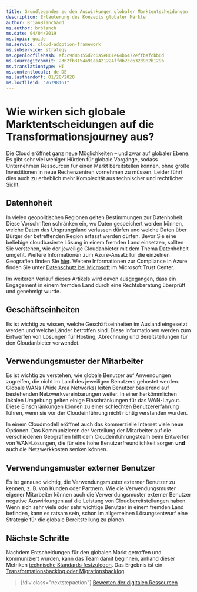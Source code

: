 ```yaml
---
title: Grundlegendes zu den Auswirkungen globaler Marktentscheidungen
description: Erläuterung des Konzepts globaler Märkte
author: BrianBlanchard
ms.author: brblanch
ms.date: 04/04/2019
ms.topic: guide
ms.service: cloud-adoption-framework
ms.subservice: strategy
ms.openlocfilehash: af3c9d8b155d2c6a5e861e64b6472effbafcbb6d
ms.sourcegitcommit: 2362fb3154a91aa421224ffdb2cc632d982b129b
ms.translationtype: HT
ms.contentlocale: de-DE
ms.lasthandoff: 01/28/2020
ms.locfileid: "76798161"
---
```

<!-- markdownlint-disable MD026 -->

# <a name="how-will-global-market-decisions-affect-the-transformation-journey"></a>Wie wirken sich globale Marktentscheidungen auf die Transformationsjourney aus?

Die Cloud eröffnet ganz neue Möglichkeiten – und zwar auf globaler Ebene. Es gibt sehr viel weniger Hürden für globale Vorgänge, sodass Unternehmen Ressourcen für einen Markt bereitstellen können, ohne große Investitionen in neue Rechenzentren vornehmen zu müssen. Leider führt dies auch zu erheblich mehr Komplexität aus technischer und rechtlicher Sicht.

## <a name="data-sovereignty"></a>Datenhoheit

In vielen geopolitischen Regionen gelten Bestimmungen zur Datenhoheit. Diese Vorschriften schränken ein, wo Daten gespeichert werden können, welche Daten das Ursprungsland verlassen dürfen und welche Daten über Bürger der betreffenden Region erfasst werden dürfen. Bevor Sie eine beliebige cloudbasierte Lösung in einem fremden Land einsetzen, sollten Sie verstehen, wie der jeweilige Cloudanbieter mit dem Thema Datenhoheit umgeht. Weitere Informationen zum Azure-Ansatz für die einzelnen Geografien finden Sie [hier](https://azure.microsoft.com/global-infrastructure/geographies). Weitere Informationen zur Compliance in Azure finden Sie unter [Datenschutz bei Microsoft](https://www.microsoft.com/trustcenter/privacy) im Microsoft Trust Center.

Im weiteren Verlauf dieses Artikels wird davon ausgegangen, dass ein Engagement in einem fremden Land durch eine Rechtsberatung überprüft und genehmigt wurde.

## <a name="business-units"></a>Geschäftseinheiten

Es ist wichtig zu wissen, welche Geschäftseinheiten im Ausland eingesetzt werden und welche Länder betroffen sind. Diese Informationen werden zum Entwerfen von Lösungen für Hosting, Abrechnung und Bereitstellungen für den Cloudanbieter verwendet.

## <a name="employee-usage-patterns"></a>Verwendungsmuster der Mitarbeiter

Es ist wichtig zu verstehen, wie globale Benutzer auf Anwendungen zugreifen, die nicht im Land des jeweiligen Benutzers gehostet werden. Globale WANs (Wide Area Networks) leiten Benutzer basierend auf bestehenden Netzwerkvereinbarungen weiter. In einer herkömmlichen lokalen Umgebung gelten einige Einschränkungen für das WAN-Layout. Diese Einschränkungen können zu einer schlechten Benutzererfahrung führen, wenn sie vor der Cloudeinführung nicht richtig verstanden wurden.

In einem Cloudmodell eröffnet auch das kommerzielle Internet viele neue Optionen. Das Kommunizieren der Verteilung der Mitarbeiter auf die verschiedenen Geografien hilft dem Cloudeinführungsteam beim Entwerfen von WAN-Lösungen, die für eine hohe Benutzerfreundlichkeit sorgen **und** auch die Netzwerkkosten senken können.

## <a name="external-user-usage-patterns"></a>Verwendungsmuster externer Benutzer

Es ist genauso wichtig, die Verwendungsmuster externer Benutzer zu kennen, z. B. von Kunden oder Partnern. Wie die Verwendungsmuster eigener Mitarbeiter können auch die Verwendungsmuster externer Benutzer negative Auswirkungen auf die Leistung von Cloudbereitstellungen haben. Wenn sich sehr viele oder sehr wichtige Benutzer in einem fremden Land befinden, kann es ratsam sein, schon im allgemeinen Lösungsentwurf eine Strategie für die globale Bereitstellung zu planen.

## <a name="next-steps"></a>Nächste Schritte

Nachdem Entscheidungen für den globalen Markt getroffen und kommuniziert wurden, kann das Team damit beginnen, anhand dieser Metriken [technische Standards festzulegen](../digital-estate/index.md).
Das Ergebnis ist ein [Transformationsbacklog oder Migrationsbacklog](..//migrate/migration-considerations/prerequisites/technical-complexity.md).

> [!div class="nextstepaction"]
> [Bewerten der digitalen Ressourcen](../digital-estate/index.md)
